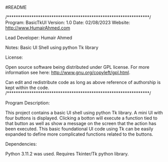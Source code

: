 #README

/****************************************************************/ 
Program:  BasicTkUI
Version:  1.0
Date:     02/08/2023
Website:  http://www.HumairAhmed.com

Lead Developer:   Humair Ahmed 
                            
Notes: Basic UI Shell using python Tk library
  

License:
 
Open source software being distributed under GPL license. For more information see here:
http://www.gnu.org/copyleft/gpl.html. 
 
Can edit and redistribute code as long as above reference of authorship is kept within the code.
/****************************************************************/ 

Program Description:

This project contains a basic UI shell using python Tk library.
A mini UI with four buttons is displayed.
Clicking a botton will execute a function tied to that button as well as show a message on the screen that the action has been executed.
This basic foundational UI code using Tk can be easily expanded to define more complicated functions related to the buttons.

Dependencies:

Python 3.11.2 was used. Requires Tkinter/Tk python library.


